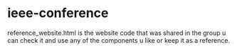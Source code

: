 # ieee-conference
reference_website.html is the website code that was shared in the group u can check it and use any of the components u like or keep it as a reference.
